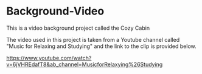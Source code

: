 # Background-Video

This is a video background project called the Cozy Cabin 

The video used in this project is taken from a Youtube channel called "Music for Relaxing and Studying" and the link to the clip is provided below.

https://www.youtube.com/watch?v=6jVHREdafT8&ab_channel=MusicforRelaxying%26Studying